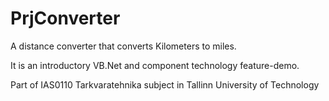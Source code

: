 # PrjConverter
A distance converter that converts Kilometers to miles.

It is an introductory VB.Net and component technology feature-demo.

Part of IAS0110 Tarkvaratehnika subject in Tallinn University of Technology
